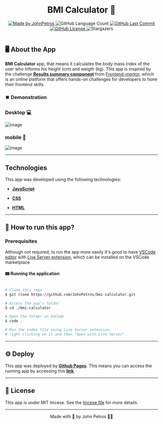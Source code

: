<h1 align="center">
    BMI Calculator 🫃
</h1>

<div align="center">
   <a href="https://github.com/JohnPetros">
      <img alt="Made by JohnPetros" src="https://img.shields.io/badge/made%20by-JohnPetros-blueviolet">
   </a>
   <img alt="GitHub Language Count" src="https://img.shields.io/github/languages/count/JohnPetros/bmi-calculator">
   <a href="https://github.com/JohnPetros/bmi-calculator/commits/main">
      <img alt="GitHub Last Commit" src="https://img.shields.io/github/last-commit/JohnPetros/bmi-calculator">
   </a>
  </a>
   </a>
   <a href="https://github.com/JohnPetros/bmi-calculator/blob/main/LICENSE.md">
      <img alt="GitHub License" src="https://img.shields.io/github/license/JohnPetros/bmi-calculator">
   </a>
    <img alt="Stargazers" src="https://img.shields.io/github/stars/JohnPetros/bmi-calculator?style=social">
</div>

<br>

## 🖥️ About the App

**BMI Calculator** app, that means it calculates the body mass index of the user who informs his height (cm) and weigth (kg). This app is inspired by the challenge [**Results summary component**](https://www.frontendmentor.io/challenges/results-summary-component-CE_K6s0maV) from [Frontend-mentor](https://www.frontendmentor.io/), which is an online platform that offers hands-on challenges for developers to hone their frontend skills.

### ⏹️ Demonstration

### Desktop 💻
![image](https://github.com/JohnPetros/bmi-calculator/assets/93893533/a4cd84c3-ed4c-45f6-814e-de017c012fb6)


### mobile 📱
![image](https://github.com/JohnPetros/bmi-calculator/assets/93893533/7dcc470b-c491-4d80-8d1a-94454a5bb0e4)


---

## Technologies

This app was developed using the following technologies:

- **[JavaScript](https://developer.mozilla.org/pt-BR/docs/Web/JavaScript)**

- **[CSS](https://developer.mozilla.org/pt-BR/docs/Web/CSS)**

- **[HTML](https://developer.mozilla.org/pt-BR/docs/Web/HTML)**

---

## 🚀 How to run this app?

### Prerequisites

Although not required, to run the app more easily it's good to have [VSCode editor](https://code.visualstudio.com/) with [Live Server extension](https://marketplace.visualstudio.com/items?itemName=ritwickdey.LiveServer), which can be installed on the VSCode marketplace

#### 📟 Running the application
```bash

# Clone this repo
$ git clone https://github.com/JohnPetros/bmi-calculator.git

# Access the app's folder
$ cd ./bmi-calculator

# Open the folder on VSCode
$ code .

# Run the index file using Live Server extension,
# right clicking on it and then "Open with Live Server"

```

---

## ⚙️ Deploy

This app was deployed by **[Github Pages](https://pages.github.com/)**. This means you can access the running app by accessing this **[link](https://johnpetros.github.io/bmi-calculator/)**.

---

## 📝 License

This app is under MIT lincese. See the [lincese file](LICENSE) for more details.

---

<p align="center">
   Made with 💜 by John Petros 👋🏻
</p>
